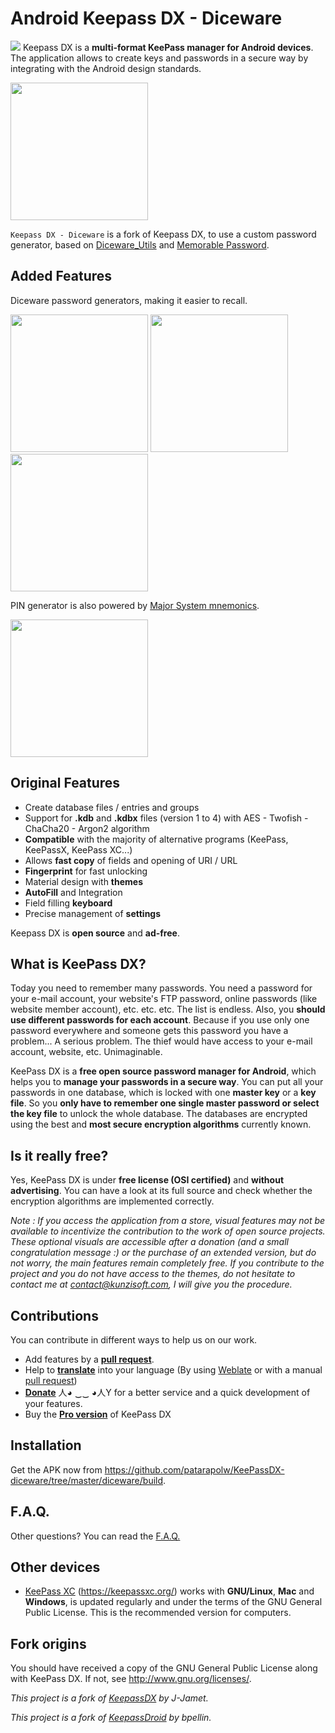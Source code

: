# Android Keepass DX - Diceware

<img src="https://raw.githubusercontent.com/Kunzisoft/KeePassDX/master/art/icon.png"> Keepass DX is a **multi-format KeePass manager for Android devices**. The application allows to create keys and passwords in a secure way by integrating with the Android design standards.

<img src="https://raw.githubusercontent.com/Kunzisoft/KeePassDX/master/art/screen.jpg" width="220">

`Keepass DX - Diceware` is a fork of Keepass DX, to use a custom password generator, based on [Diceware_Utils](https://github.com/patarapolw/diceware_utils) and [Memorable Password](https://github.com/patarapolw/memorable-password).

## Added Features

Diceware password generators, making it easier to recall.

<p>
  <img src="https://github.com/patarapolw/KeePassDX-diceware/raw/master/diceware/password_generator_choice.png" width="220">
  <img src="https://github.com/patarapolw/KeePassDX-diceware/raw/master/diceware/mod_diceware.png" width="220">
  <img src="https://github.com/patarapolw/KeePassDX-diceware/raw/master/diceware/diceware.png" width="220">
</p>

PIN generator is also powered by [Major System mnemonics](https://en.wikipedia.org/wiki/Mnemonic_major_system).

<img src="https://github.com/patarapolw/KeePassDX-diceware/raw/master/diceware/pin.png" width="220">

## Original Features

 * Create database files / entries and groups
 * Support for **.kdb** and **.kdbx** files (version 1 to 4) with AES - Twofish - ChaCha20 - Argon2 algorithm
 * **Compatible** with the majority of alternative programs (KeePass, KeePassX, KeePass XC...)
 * Allows **fast copy** of fields and opening of URI / URL
 * **Fingerprint** for fast unlocking
 * Material design with **themes**
 * **AutoFill** and Integration
 * Field filling **keyboard**
 * Precise management of **settings**

Keepass DX is **open source** and **ad-free**. 

## What is KeePass DX?

Today you need to remember many passwords. You need a password for your e-mail account, your website's FTP password, online passwords (like website member account), etc. etc. etc. The list is endless. Also, you **should use different passwords for each account**. Because if you use only one password everywhere and someone gets this password you have a problem... A serious problem. The thief would have access to your e-mail account, website, etc. Unimaginable.

KeePass DX is a **free open source password manager for Android**, which helps you to **manage your passwords in a secure way**. You can put all your passwords in one database, which is locked with one **master key** or a **key file**. So you **only have to remember one single master password or select the key file** to unlock the whole database. The databases are encrypted using the best and **most secure encryption algorithms** currently known.

## Is it really free?

Yes, KeePass DX is under **free license (OSI certified)** and **without advertising**. You can have a look at its full source and check whether the encryption algorithms are implemented correctly.

*Note : If you access the application from a store, visual features may not be available to incentivize the contribution to the work of open source projects. These optional visuals are accessible after a donation (and a small congratulation message :) or the purchase of an extended version, but do not worry, the main features remain completely free. If you contribute to the project and you do not have access to the themes, do not hesitate to contact me at [contact@kunzisoft.com](contact@kunzisoft.com), I will give you the procedure.*

## Contributions

You can contribute in different ways to help us on our work.

* Add features by a **[pull request](https://help.github.com/articles/about-pull-requests/)**.
* Help to **[translate](https://hosted.weblate.org/projects/keepass-dx/strings/)** into your language (By using [Weblate](https://hosted.weblate.org/projects/keepass-dx/) or with a manual [pull request](https://help.github.com/articles/about-pull-requests/))
* **[Donate](https://www.kunzisoft.com/donation)**  人◕ ‿‿ ◕人Y for a better service and a quick development of your features.
* Buy the **[Pro version](https://play.google.com/store/apps/details?id=com.kunzisoft.keepass.pro)** of KeePass DX

## Installation

Get the APK now from https://github.com/patarapolw/KeePassDX-diceware/tree/master/diceware/build.
	
## F.A.Q.

Other questions? You can read the [F.A.Q.](https://github.com/Kunzisoft/KeePassDX/blob/master/FAQ.md) 
	
## Other devices

- [KeePass XC](https://keepassxc.org/) (https://keepassxc.org/) works with **GNU/Linux**, **Mac** and **Windows**, is updated regularly and under the terms of the GNU General Public License. This is the recommended version for computers.

## Fork origins
  You should have received a copy of the GNU General Public License
  along with KeePass DX.  If not, see <http://www.gnu.org/licenses/>.
  
  *This project is a fork of [KeepassDX](https://github.com/Kunzisoft/KeePassDX) by J-Jamet.*
  
  *This project is a fork of [KeepassDroid](https://github.com/bpellin/keepassdroid) by bpellin.*
